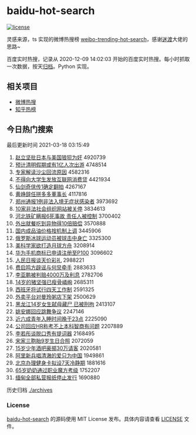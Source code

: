 # baidu-hot-search

[![license](https://img.shields.io/github/license/Arrackisarookie/baidu-hot-search)](https://github.com/Arrackisarookie/baidu-hot-search/blob/master/LICENSE)

灵感来源，ts 实现的微博热搜榜 [weibo-trending-hot-search](https://github.com/justjavac/weibo-trending-hot-search)，感谢[迷渡](https://github.com/justjavac)大佬的思路~

百度实时热搜，记录从 2020-12-09 14:02:03 开始的百度实时热搜。每小时抓取一次数据，按天[归档](./archives)。Python 实现。

## 相关项目
+ [微博热搜](https://github.com/Arrackisarookie/weibo-hot-search)
+ [知乎热榜](https://github.com/Arrackisarookie/zhihu-top-search)

## 今日热门搜索

<!-- Rank Begin -->

最后更新时间 2021-03-18 03:15:49

1. [赵立坚批日本与美国狼狈为奸](http://www.baidu.com/baidu?cl=3&tn=SE_baiduhomet8_jmjb7mjw&rsv_dl=fyb_top&fr=top1000&wd=%D5%D4%C1%A2%BC%E1%C5%FA%C8%D5%B1%BE%D3%EB%C3%C0%B9%FA%C0%C7%B1%B7%CE%AA%BC%E9) 4920739
1. [预计清明假期或有1亿人次出游](http://www.baidu.com/baidu?cl=3&tn=SE_baiduhomet8_jmjb7mjw&rsv_dl=fyb_top&fr=top1000&wd=%D4%A4%BC%C6%C7%E5%C3%F7%BC%D9%C6%DA%BB%F2%D3%D01%D2%DA%C8%CB%B4%CE%B3%F6%D3%CE) 4748514
1. [专家解读沙尘回流原因](http://www.baidu.com/baidu?cl=3&tn=SE_baiduhomet8_jmjb7mjw&rsv_dl=fyb_top&fr=top1000&wd=%D7%A8%BC%D2%BD%E2%B6%C1%C9%B3%B3%BE%BB%D8%C1%F7%D4%AD%D2%F2) 4582316
1. [不得向大学生发放互联网消费贷](http://www.baidu.com/baidu?cl=3&tn=SE_baiduhomet8_jmjb7mjw&rsv_dl=fyb_top&fr=top1000&wd=%B2%BB%B5%C3%CF%F2%B4%F3%D1%A7%C9%FA%B7%A2%B7%C5%BB%A5%C1%AA%CD%F8%CF%FB%B7%D1%B4%FB) 4421934
1. [仙剑奇侠传1确定翻拍](http://www.baidu.com/baidu?cl=3&tn=SE_baiduhomet8_jmjb7mjw&rsv_dl=fyb_top&fr=top1000&wd=%CF%C9%BD%A3%C6%E6%CF%C0%B4%AB1%C8%B7%B6%A8%B7%AD%C5%C4) 4267167
1. [黄峥辞任拼多多董事长](http://www.baidu.com/baidu?cl=3&tn=SE_baiduhomet8_jmjb7mjw&rsv_dl=fyb_top&fr=top1000&wd=%BB%C6%E1%BF%B4%C7%C8%CE%C6%B4%B6%E0%B6%E0%B6%AD%CA%C2%B3%A4) 4117816
1. [郑州通报1例非法入境无症状感染者](http://www.baidu.com/baidu?cl=3&tn=SE_baiduhomet8_jmjb7mjw&rsv_dl=fyb_top&fr=top1000&wd=%D6%A3%D6%DD%CD%A8%B1%A81%C0%FD%B7%C7%B7%A8%C8%EB%BE%B3%CE%DE%D6%A2%D7%B4%B8%D0%C8%BE%D5%DF) 3973692
1. [10家非法社会组织网站被关停](http://www.baidu.com/baidu?cl=3&tn=SE_baiduhomet8_jmjb7mjw&rsv_dl=fyb_top&fr=top1000&wd=10%BC%D2%B7%C7%B7%A8%C9%E7%BB%E1%D7%E9%D6%AF%CD%F8%D5%BE%B1%BB%B9%D8%CD%A3) 3834613
1. [河北铁矿瞒报6死事故 责任人被控制](http://www.baidu.com/baidu?cl=3&tn=SE_baiduhomet8_jmjb7mjw&rsv_dl=fyb_top&fr=top1000&wd=%BA%D3%B1%B1%CC%FA%BF%F3%C2%F7%B1%A86%CB%C0%CA%C2%B9%CA%20%D4%F0%C8%CE%C8%CB%B1%BB%BF%D8%D6%C6) 3700402
1. [外出就餐吃到异物得10倍赔偿](http://www.baidu.com/baidu?cl=3&tn=SE_baiduhomet8_jmjb7mjw&rsv_dl=fyb_top&fr=top1000&wd=%CD%E2%B3%F6%BE%CD%B2%CD%B3%D4%B5%BD%D2%EC%CE%EF%B5%C310%B1%B6%C5%E2%B3%A5) 3570888
1. [国内成品油价格按机制上调](http://www.baidu.com/baidu?cl=3&tn=SE_baiduhomet8_jmjb7mjw&rsv_dl=fyb_top&fr=top1000&wd=%B9%FA%C4%DA%B3%C9%C6%B7%D3%CD%BC%DB%B8%F1%B0%B4%BB%FA%D6%C6%C9%CF%B5%F7) 3445906
1. [俄罗斯冰球运动员被球击中身亡](http://www.baidu.com/baidu?cl=3&tn=SE_baiduhomet8_jmjb7mjw&rsv_dl=fyb_top&fr=top1000&wd=%B6%ED%C2%DE%CB%B9%B1%F9%C7%F2%D4%CB%B6%AF%D4%B1%B1%BB%C7%F2%BB%F7%D6%D0%C9%ED%CD%F6) 3325300
1. [美科学家欲打造月球方舟](http://www.baidu.com/baidu?cl=3&tn=SE_baiduhomet8_jmjb7mjw&rsv_dl=fyb_top&fr=top1000&wd=%C3%C0%BF%C6%D1%A7%BC%D2%D3%FB%B4%F2%D4%EC%D4%C2%C7%F2%B7%BD%D6%DB) 3208914
1. [华为手机商标已申请注册至P100](http://www.baidu.com/baidu?cl=3&tn=SE_baiduhomet8_jmjb7mjw&rsv_dl=fyb_top&fr=top1000&wd=%BB%AA%CE%AA%CA%D6%BB%FA%C9%CC%B1%EA%D2%D1%C9%EA%C7%EB%D7%A2%B2%E1%D6%C1P100) 3096602
1. [人民日报谈天价彩礼](http://www.baidu.com/baidu?cl=3&tn=SE_baiduhomet8_jmjb7mjw&rsv_dl=fyb_top&fr=top1000&wd=%C8%CB%C3%F1%C8%D5%B1%A8%CC%B8%CC%EC%BC%DB%B2%CA%C0%F1) 2988221
1. [费启鸣方辟谣与何炅牵手](http://www.baidu.com/baidu?cl=3&tn=SE_baiduhomet8_jmjb7mjw&rsv_dl=fyb_top&fr=top1000&wd=%B7%D1%C6%F4%C3%F9%B7%BD%B1%D9%D2%A5%D3%EB%BA%CE%EA%C1%C7%A3%CA%D6) 2883633
1. [李亚鹏被判赔4000万及利息](http://www.baidu.com/baidu?cl=3&tn=SE_baiduhomet8_jmjb7mjw&rsv_dl=fyb_top&fr=top1000&wd=%C0%EE%D1%C7%C5%F4%B1%BB%C5%D0%C5%E24000%CD%F2%BC%B0%C0%FB%CF%A2) 2782706
1. [14岁的猪坚强已瘦骨嶙峋](http://www.baidu.com/baidu?cl=3&tn=SE_baiduhomet8_jmjb7mjw&rsv_dl=fyb_top&fr=top1000&wd=14%CB%EA%B5%C4%D6%ED%BC%E1%C7%BF%D2%D1%CA%DD%B9%C7%E1%D7%E1%BE) 2685311
1. [西班牙将试行四天工作制](http://www.baidu.com/baidu?cl=3&tn=SE_baiduhomet8_jmjb7mjw&rsv_dl=fyb_top&fr=top1000&wd=%CE%F7%B0%E0%D1%C0%BD%AB%CA%D4%D0%D0%CB%C4%CC%EC%B9%A4%D7%F7%D6%C6) 2591325
1. [外卖平台对曼玲粥店下架](http://www.baidu.com/baidu?cl=3&tn=SE_baiduhomet8_jmjb7mjw&rsv_dl=fyb_top&fr=top1000&wd=%CD%E2%C2%F4%C6%BD%CC%A8%B6%D4%C2%FC%C1%E1%D6%E0%B5%EA%CF%C2%BC%DC) 2500629
1. [黑龙江14岁女生弑母藏尸 已被刑拘](http://www.baidu.com/baidu?cl=3&tn=SE_baiduhomet8_jmjb7mjw&rsv_dl=fyb_top&fr=top1000&wd=%BA%DA%C1%FA%BD%AD14%CB%EA%C5%AE%C9%FA%DF%B1%C4%B8%B2%D8%CA%AC%20%D2%D1%B1%BB%D0%CC%BE%D0) 2413107
1. [姚安娜回应跳舞争议](http://www.baidu.com/baidu?cl=3&tn=SE_baiduhomet8_jmjb7mjw&rsv_dl=fyb_top&fr=top1000&wd=%D2%A6%B0%B2%C4%C8%BB%D8%D3%A6%CC%F8%CE%E8%D5%F9%D2%E9) 2247146
1. [近六成青年入睡时间晚于23点](http://www.baidu.com/baidu?cl=3&tn=SE_baiduhomet8_jmjb7mjw&rsv_dl=fyb_top&fr=top1000&wd=%BD%FC%C1%F9%B3%C9%C7%E0%C4%EA%C8%EB%CB%AF%CA%B1%BC%E4%CD%ED%D3%DA23%B5%E3) 2225090
1. [公司回应HR称考不上本科智商有问题](http://www.baidu.com/baidu?cl=3&tn=SE_baiduhomet8_jmjb7mjw&rsv_dl=fyb_top&fr=top1000&wd=%B9%AB%CB%BE%BB%D8%D3%A6HR%B3%C6%BF%BC%B2%BB%C9%CF%B1%BE%BF%C6%D6%C7%C9%CC%D3%D0%CE%CA%CC%E2) 2207889
1. [李若彤谈脱口秀有提词器](http://www.baidu.com/baidu?cl=3&tn=SE_baiduhomet8_jmjb7mjw&rsv_dl=fyb_top&fr=top1000&wd=%C0%EE%C8%F4%CD%AE%CC%B8%CD%D1%BF%DA%D0%E3%D3%D0%CC%E1%B4%CA%C6%F7) 2168495
1. [宋家三胞胎9岁生日合照](http://www.baidu.com/baidu?cl=3&tn=SE_baiduhomet8_jmjb7mjw&rsv_dl=fyb_top&fr=top1000&wd=%CB%CE%BC%D2%C8%FD%B0%FB%CC%A59%CB%EA%C9%FA%C8%D5%BA%CF%D5%D5) 2072059
1. [15岁少年酒吧豪掷30万请客](http://www.baidu.com/baidu?cl=3&tn=SE_baiduhomet8_jmjb7mjw&rsv_dl=fyb_top&fr=top1000&wd=15%CB%EA%C9%D9%C4%EA%BE%C6%B0%C9%BA%C0%D6%C030%CD%F2%C7%EB%BF%CD) 2020581
1. [阿里新兵唱清澈的爱只为中国](http://www.baidu.com/baidu?cl=3&tn=SE_baiduhomet8_jmjb7mjw&rsv_dl=fyb_top&fr=top1000&wd=%B0%A2%C0%EF%D0%C2%B1%F8%B3%AA%C7%E5%B3%BA%B5%C4%B0%AE%D6%BB%CE%AA%D6%D0%B9%FA) 1949861
1. [北京办理健身卡拟设7天冷静期](http://www.baidu.com/baidu?cl=3&tn=SE_baiduhomet8_jmjb7mjw&rsv_dl=fyb_top&fr=top1000&wd=%B1%B1%BE%A9%B0%EC%C0%ED%BD%A1%C9%ED%BF%A8%C4%E2%C9%E87%CC%EC%C0%E4%BE%B2%C6%DA) 1881616
1. [65岁奶奶通过职业魔方考级](http://www.baidu.com/baidu?cl=3&tn=SE_baiduhomet8_jmjb7mjw&rsv_dl=fyb_top&fr=top1000&wd=65%CB%EA%C4%CC%C4%CC%CD%A8%B9%FD%D6%B0%D2%B5%C4%A7%B7%BD%BF%BC%BC%B6) 1752207
1. [缅甸全部私营报纸停止发行](http://www.baidu.com/baidu?cl=3&tn=SE_baiduhomet8_jmjb7mjw&rsv_dl=fyb_top&fr=top1000&wd=%C3%E5%B5%E9%C8%AB%B2%BF%CB%BD%D3%AA%B1%A8%D6%BD%CD%A3%D6%B9%B7%A2%D0%D0) 1690880
<!-- Rank End -->

历史归档 [./archives](./archives)

### License

[baidu-hot-search](https://github.com/Arrackisarookie/baidu-hot-search) 的源码使用 MIT License 发布。具体内容请查看 [LICENSE](./LICENSE) 文件。
